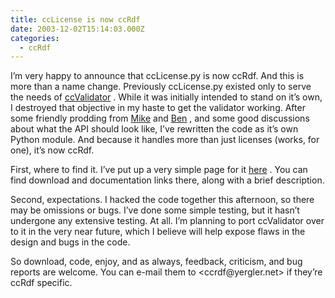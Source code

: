 ```yaml
---
title: ccLicense is now ccRdf
date: 2003-12-02T15:14:03.000Z
categories:
  - ccRdf
---
```

I’m very happy to announce that ccLicense.py is now ccRdf. And this is more than a name change. Previously ccLicense.py existed only to serve the needs of [ccValidator][1] . While it was initially intended to stand on it’s own, I destroyed that objective in my haste to get the validator working. After some friendly prodding from [Mike][2]  and [Ben][3] , and some good discussions about what the <span class="caps">API</span> should look like, I’ve rewritten the code as it’s own Python module. And because it handles more than just licenses (works, for one), it’s now ccRdf.

First, where to find it. I’ve put up a very simple page for it [here][4] . You can find download and documentation links there, along with a brief description.

Second, expectations. I hacked the code together this afternoon, so there may be omissions or bugs. I’ve done some simple testing, but it hasn’t undergone any extensive testing. At all. I’m planning to port ccValidator over to it in the very near future, which I believe will help expose flaws in the design and bugs in the code.

So download, code, enjoy, and as always, feedback, criticism, and bug reports are welcome. You can e-mail them to <ccrdf&#64;yergler.net>  if they’re ccRdf specific.


 [1]: http://yergler.net/projects/ccvalidator
 [2]: http://gondwanaland.com/ml/
 [3]: http://ben.adida.net/
 [4]: http://yergler.net/projects/ccrdf
